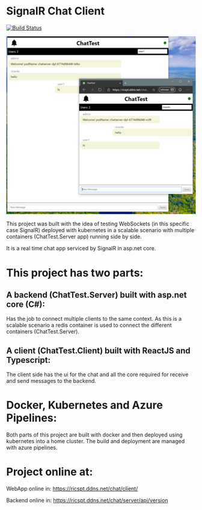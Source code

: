 # SignalR Chat Client 

[![Build Status](https://dev.azure.com/ricardosantos9521/GitHub%20Projects/_apis/build/status/ChatTest.Client?branchName=master)](https://dev.azure.com/ricardosantos9521/GitHub%20Projects/_build/latest?definitionId=9&branchName=master)

![Image example](images-doc/image.png)

This project was built with the idea of testing WebSockets (in this specific case SignalR) deployed with kubernetes in a scalable scenario with multiple containers (ChatTest.Server app) running side by side.

It is a real time chat app serviced by SignalR in asp.net core.

# This project has two parts:

## A backend (ChatTest.Server) built with asp.net core (C#):
Has the job to connect multiple clients to the same context.
As this is a scalable scenario a redis container is used to connect the different containers (ChatTest.Server). 

## A client (ChatTest.Client) built with ReactJS and Typescript:
The client side has the ui for the chat and all the core required for receive and send messages to the backend.


# Docker, Kubernetes and Azure Pipelines:

Both parts of this project are built with docker and then deployed using kubernetes into a home cluster. The build and deployment are managed with azure pipelines.

# Project online at:

WebApp online in: https://ricspt.ddns.net/chat/client/

Backend online in: https://ricspt.ddns.net/chat/server/api/version